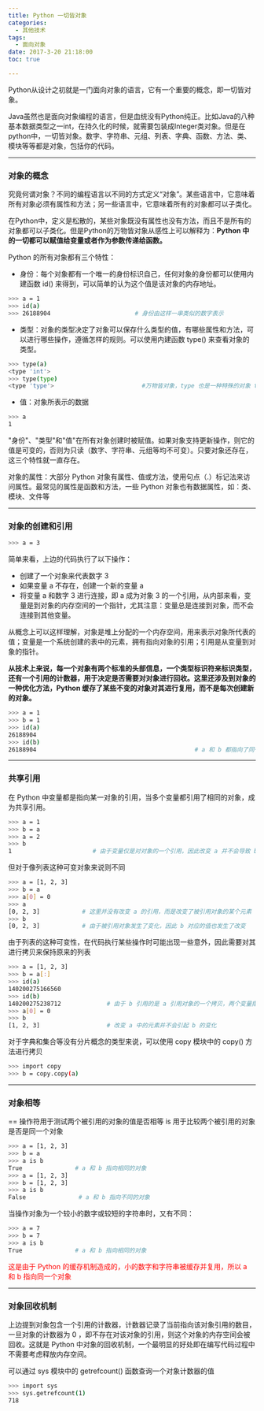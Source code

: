 ```yaml
---
title: Python 一切皆对象
categories:
  - 其他技术
tags:
  - 面向对象
date: 2017-3-20 21:18:00
toc: true

---
```


Python从设计之初就是一门面向对象的语言，它有一个重要的概念，即一切皆对象。

Java虽然也是面向对象编程的语言，但是血统没有Python纯正。比如Java的八种基本数据类型之一int，在持久化的时候，就需要包装成Integer类对象。但是在python中，一切皆对象。数字、字符串、元组、列表、字典、函数、方法、类、模块等等都是对象，包括你的代码。

---

### 对象的概念

究竟何谓对象？不同的编程语言以不同的方式定义“对象”。某些语言中，它意味着所有对象必须有属性和方法；另一些语言中，它意味着所有的对象都可以子类化。

在Python中，定义是松散的，某些对象既没有属性也没有方法，而且不是所有的对象都可以子类化。但是Python的万物皆对象从感性上可以解释为：**Python 中的一切都可以赋值给变量或者作为参数传递给函数。**

Python 的所有对象都有三个特性：

- 身份：每个对象都有一个唯一的身份标识自己，任何对象的身份都可以使用内建函数 id() 来得到，可以简单的认为这个值是该对象的内存地址。
```bash
>>> a = 1
>>> id(a)
>>> 26188904                        # 身份由这样一串类似的数字表示
```

<!-- more -->

- 类型：对象的类型决定了对象可以保存什么类型的值，有哪些属性和方法，可以进行哪些操作，遵循怎样的规则。可以使用内建函数 type() 来查看对象的类型。
```bash
>>> type(a)
<type 'int'>
>>> type(type)
<type 'type'>                         #万物皆对象，type 也是一种特殊的对象 type
```

- 值：对象所表示的数据
```bash
>>> a
1
```
"身份"、"类型"和"值"在所有对象创建时被赋值。如果对象支持更新操作，则它的值是可变的，否则为只读（数字、字符串、元组等均不可变）。只要对象还存在，这三个特性就一直存在。

对象的属性：大部分 Python 对象有属性、值或方法，使用句点（.）标记法来访问属性。最常见的属性是函数和方法，一些 Python 对象也有数据属性，如：类、模块、文件等

---

### 对象的创建和引用
```bash
>>> a = 3
```

简单来看，上边的代码执行了以下操作：

- 创建了一个对象来代表数字 3
- 如果变量 a 不存在，创建一个新的变量 a
- 将变量 a 和数字 3 进行连接，即 a 成为对象 3 的一个引用，从内部来看，变量是到对象的内存空间的一个指针，尤其注意：变量总是连接到对象，而不会连接到其他变量。

从概念上可以这样理解，对象是堆上分配的一个内存空间，用来表示对象所代表的值；变量是一个系统创建的表中的元素，拥有指向对象的引用；引用是从变量到对象的指针。

**从技术上来说，每一个对象有两个标准的头部信息，一个类型标识符来标识类型，还有一个引用的计数器，用于决定是否需要对对象进行回收。这里还涉及到对象的一种优化方法，Python 缓存了某些不变的对象对其进行复用，而不是每次创建新的对象。**
```bash
>>> a = 1
>>> b = 1
>>> id(a)
26188904
>>> id(b)
26188904                                             # a 和 b 都指向了同一对象
```

---

### 共享引用

在 Python 中变量都是指向某一对象的引用，当多个变量都引用了相同的对象，成为共享引用。
```bash
>>> a = 1
>>> b = a
>>> a = 2
>>> b
1                       # 由于变量仅是对对象的一个引用，因此改变 a 并不会导致 b 的变化
```

但对于像列表这种可变对象来说则不同
```bash
>>> a = [1, 2, 3]
>>> b = a
>>> a[0] = 0
>>> a
[0, 2, 3]            # 这里并没有改变 a 的引用，而是改变了被引用对象的某个元素
>>> b
[0, 2, 3]            # 由于被引用对象发生了变化，因此 b 对应的值也发生了改变
```

由于列表的这种可变性，在代码执行某些操作时可能出现一些意外，因此需要对其进行拷贝来保持原来的列表
```bash
>>> a = [1, 2, 3]
>>> b = a[:]
>>> id(a)
140200275166560
>>> id(b)
140200275238712             # 由于 b 引用的是 a 引用对象的一个拷贝，两个变量指向的内存空间不同
>>> a[0] = 0
>>> b
[1, 2, 3]                   # 改变 a 中的元素并不会引起 b 的变化
```

对于字典和集合等没有分片概念的类型来说，可以使用 copy 模块中的 copy() 方法进行拷贝

```bash
>>> import copy
>>> b = copy.copy(a)
```

---

### 对象相等

== 操作符用于测试两个被引用的对象的值是否相等
is 用于比较两个被引用的对象是否是同一个对象
```bash
>>> a = [1, 2, 3]
>>> b = a
>>> a is b
True               # a 和 b 指向相同的对象
>>> a = [1, 2, 3]
>>> b = [1, 2, 3]
>>> a is b
False               # a 和 b 指向不同的对象
```

当操作对象为一个较小的数字或较短的字符串时，又有不同：
```bash
>>> a = 7
>>> b = 7
>>> a is b
True               # a 和 b 指向相同的对象
```

<font style="color:red">这是由于 Python 的缓存机制造成的，小的数字和字符串被缓存并复用，所以 a 和 b 指向同一个对象</font>

---

### 对象回收机制

上边提到对象包含一个引用的计数器，计数器记录了当前指向该对象引用的数目，一旦对象的计数器为 0 ，即不存在对该对象的引用，则这个对象的内存空间会被回收。这就是 Python 中对象的回收机制，一个最明显的好处即在编写代码过程中不需要考虑释放内存空间。

可以通过 sys 模块中的 getrefcount() 函数查询一个对象计数器的值
```bash
>>> import sys
>>> sys.getrefcount(1)
718
```